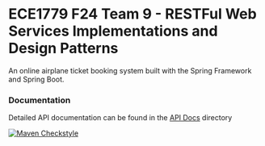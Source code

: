 # ECE1779 F24 Team 9 - RESTFul Web Services Implementations and Design Patterns 

An online airplane ticket booking system built with the Spring Framework and Spring Boot.
### Documentation
Detailed API documentation can be found in the [API Docs](/docs/README.md) directory

[![Maven Checkstyle](https://github.com/winfredtai/ece1779f24/actions/workflows/checkstyle.yml/badge.svg)](https://github.com/winfredtai/ece1779f24/actions/workflows/checkstyle.yml) 
